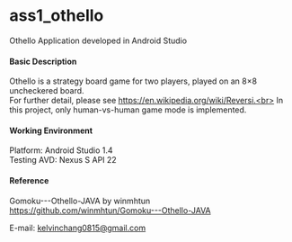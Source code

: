 # ass1_othello
Othello Application developed in Android Studio

#### Basic Description
Othello is a strategy board game for two players, played on an 8×8 uncheckered board.<br>
For further detail, please see https://en.wikipedia.org/wiki/Reversi.<br>
In this project, only human-vs-human game mode is implemented.

#### Working Environment
Platform: Android Studio 1.4 <br>
Testing AVD: Nexus S API 22

#### Reference
Gomoku---Othello-JAVA by winmhtun <br>
https://github.com/winmhtun/Gomoku---Othello-JAVA

E-mail: kelvinchang0815@gmail.com
